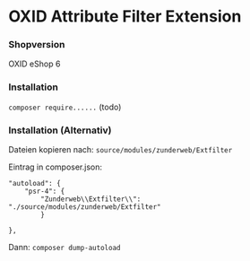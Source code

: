 OXID Attribute Filter Extension
===============================

### Shopversion
OXID eShop 6  

### Installation
`composer require......` (todo)

### Installation (Alternativ)

Dateien kopieren nach: `source/modules/zunderweb/Extfilter`

Eintrag in composer.json:

    "autoload": {
        "psr-4": {
            "Zunderweb\\Extfilter\\": "./source/modules/zunderweb/Extfilter"
            }

    },

Dann: `composer dump-autoload`